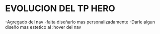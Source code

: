 
# EVOLUCION DEL TP HERO
-Agregado del nav
-falta diseñarlo mas personalizadamente
-Darle algun diseño mas estetico al :hover del nav
